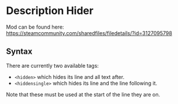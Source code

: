 # Description Hider
Mod can be found here: https://steamcommunity.com/sharedfiles/filedetails/?id=3127095798

## Syntax
There are currently two available tags:
- `<hidden>` which hides its line and all text after.
- `<hiddensingle>` which hides its line and the line following it.

Note that these must be used at the start of the line they are on.
